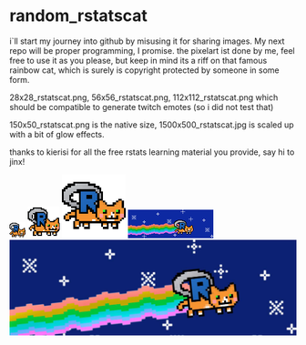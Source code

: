 # random_rstatscat

i`ll start my journey into github by misusing it for sharing images. My next repo will be proper programming, I promise.
the pixelart ist done by me, feel free to use it as you please, but keep in mind its a riff on that famous rainbow cat, which is surely is copyright protected by someone in some form.

28x28_rstatscat.png, 56x56_rstatscat.png, 112x112_rstatscat.png which should be compatible to generate twitch emotes (so i did not test that)

150x50_rstatscat.png is the native size, 1500x500_rstatscat.jpg is scaled up with a bit of glow effects.

thanks to kierisi for all the free rstats learning material you provide, say hi to jinx! 

![28x28_rstatscat.png](28x28_rstatscat.png)
![56x56_rstatscat.png](56x56_rstatscat.png)
![112x112_rstatscat.png](112x112_rstatscat.png)
![150x50_rstatscat.png](150x50_rstatscat.png)
![1500x500_rstatscat.jpg](1500x500_rstatscat.jpg)



